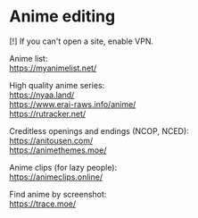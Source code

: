 # Anime editing

[!] If you can't open a site, enable VPN.  

Anime list:  
https://myanimelist.net/  

High quality anime series:  
https://nyaa.land/  
https://www.erai-raws.info/anime/  
https://rutracker.net/  

Creditless openings and endings (NCOP, NCED):  
https://anitousen.com/  
https://animethemes.moe/  

Anime clips (for lazy people):  
https://animeclips.online/  

Find anime by screenshot:  
https://trace.moe/  

